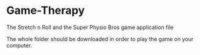 # Game-Therapy
The Stretch n Roll and the Super Physio Bros game application file

The whole folder should be downloaded in order to play the game on your computer.
